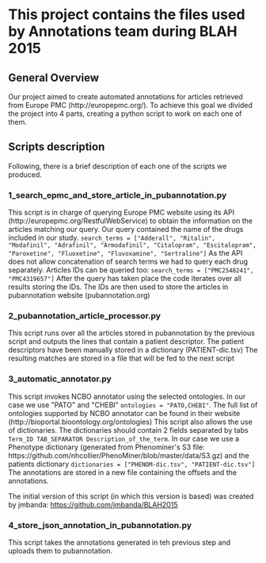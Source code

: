 <h1>This project contains the files used by Annotations team during BLAH 2015</h1>

<h2>General Overview</h2>
Our project aimed to create automated annotations for articles retrieved from Europe PMC (http://europepmc.org/). To achieve this goal we divided the project into 4 parts, creating a python script to work on each one of them.

<h2>Scripts description</h2>
Following, there is a brief description of each one of the scripts we produced.

<h3>1_search_epmc_and_store_article_in_pubannotation.py</h3>
This script is in charge of querying Europe PMC website using its API (http://europepmc.org/RestfulWebService) to obtain the information on the articles matching our query.
Our query contained the name of the drugs included in our study.
<code>search_terms = ["Adderall", "Ritalin", "Modafinil", "Adrafinil", "Armodafinil", "Citalopram", "Escitalopram", "Paroxetine", "Fluoxetine", "Fluvoxamine", "Sertraline"]</code>
As the API does not allow concatenation of search terms we had to query each drug separately. Articles IDs can be queried too:
<code>search_terms = ["PMC2548241", "PMC4319657"]</code>
After the query has taken place the code iterates over all results storing the IDs.
The IDs are then used to store the articles in pubannotation website (pubannotation.org)

<h3>2_pubannotation_article_processor.py</h3>
This script runs over all the articles stored in pubannotation by the previous script and outputs the lines that contain a patient descriptor.
The patient descriptors have been manually stored in a dictionary (PATIENT-dic.tsv)
The resulting matches are stored in a file that will be fed to the next script

<h3>3_automatic_annotator.py</h3>
This script invokes NCBO annotator using the selected ontologies. In our case we use "PATO" and "CHEBI" <code>ontologies = "PATO,CHEBI"</code>. The full list of ontologies supported by NCBO annotator can be found in their website (http://bioportal.bioontology.org/ontologies)
This script also allows the use of dictionaries. The dictionaries should contain 2 fields separated by tabs <code>Term_ID TAB_SEPARATOR Description_of_the_term</code>. In our case we use a Phenotype dictionary (generated from Phenominer's S3 file: https://github.com/nhcollier/PhenoMiner/blob/master/data/S3.gz) and the patients dictionary <code>dictionaries = ["PHENOM-dic.tsv", "PATIENT-dic.tsv"]</code> 
The annotations are stored in a new file containing the offsets and the annotations.

The initial version of this script (in which this version is based) was created by jmbanda: https://github.com/jmbanda/BLAH2015

<h3>4_store_json_annotation_in_pubannotation.py</h3>
This script takes the annotations generated in teh previous step and uploads them to pubannotation.
 


